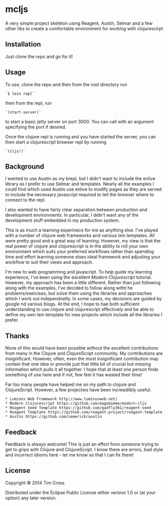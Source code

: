 # mcljs

A very simple project skeleton using Reagent, Austin, Selmar and a few
other libs to create a comfortable environment for working with clojurescirpt

## Installation

Just clone the repo and go for it!

## Usage

To use, clone the repo and then from the root directory run

    `$ lein repl``

then from the repl, run

    `(start-server)`

to start a basic jetty server on port 3000. You can call with an argument
specifying the port if desired.

Once the clojure repl is running and you have started the server, you can then start
a clojurescript browser repl by running

    `(cljs!)`

## Background

I wanted to use Austin as my brepl, but I didn't want to include the enlive library
as I prefer to use Selmar and templates. Nearly all the examples I could find which
used Austin use enlive to modify pages as they are served to include the necessary
javascript required to tell the browser where to connect to the repl.

I also wanted to have fairly clear separation between production and development
environments. In particular, I didn't want any of the development stuff embedded in
my production system.

This is as much a learning experinece for me as anything else. I've played with a
number of clojure web frameworks and various lein templates. All were pretty good and
a great way of learning. However, my view is that the real power of clojure and
clojurescript is in the ability to roll your own environment which suits your
preferred workflows rather than spending time and effort learning someone elses ideal
framework and adjusting your workflow to suit their views and approach.

I'm new to web programming and javascript. To help guide my learning experience, I've
been using the excellent *Modern Clojurescript* tutorial. However, my approach has
been a little different. Rather than just following along with the examples, I've
decided to follow along witht he problems/exercises, but solve them using the
libraries and approaches which I work out independnetly. In some cases, my decisions
are guided by google nd various blogs. At the end, I hope to hae both sufficient
understanding to use clojure and clojurescript effectively and be able to define my
own lein template for new projects which include all the libraries I prefer.

## Thanks

None of this would have been possible without the excellent contributions from many
in the Clojure and ClojureScript community. My contributions are
insignificant. However, often, even the most insignificant contribution may contain
that one idea or provide just that little bit of crucial but missing information
which pulls it all together. I hope that at least one person finds something of use
here and if not, few feel it has wasted their time!

Far too many people have helped me on my path to clojure and ClojureScript. However,
a few projectws have been increadilbly useful.

    * Luminos Web Framework http://www.luminusweb.net/
    * Modern Clojurescript https://github.com/magomimmo/modern-cljs
    * Reagent Seed Template https://github.com/gadfly361/reagent-seed
    * Reagent Template https://github.com/reagent-project/reagent-template
    * Austin https://github.com/cemerick/austin

## Feedback

Feedback is always welcome! This is just an effort from someone trying to get to
grips with Clojure and ClojureScript. I *know* there are errors, bad style and
incorrect idioms here - let me know so that I can fix them!

## License

Copyright © 2014 Tim Cross

Distributed under the Eclipse Public License either version 1.0 or (at
your option) any later version.
